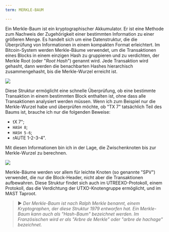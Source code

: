 ```yaml
---
term: MERKLE-BAUM

---
```

Ein Merkle-Baum ist ein kryptographischer Akkumulator. Er ist eine Methode zum Nachweis der Zugehörigkeit einer bestimmten Information zu einer größeren Menge. Es handelt sich um eine Datenstruktur, die die Überprüfung von Informationen in einem kompakten Format erleichtert. Im Bitcoin-System werden Merkle-Bäume verwendet, um die Transaktionen eines Blocks in einem einzigen Hash zu gruppieren und zu verdichten, der Merkle Root (oder "*Root Hash*") genannt wird. Jede Transaktion wird gehasht, dann werden die benachbarten Hashes hierarchisch zusammengehasht, bis die Merkle-Wurzel erreicht ist.

![](../../dictionnaire/assets/1.webp)

Diese Struktur ermöglicht eine schnelle Überprüfung, ob eine bestimmte Transaktion in einem bestimmten Block enthalten ist, ohne dass alle Transaktionen analysiert werden müssen. Wenn ich zum Beispiel nur die Merkle-Wurzel habe und überprüfen möchte, ob "TX 7" tatsächlich Teil des Baums ist, brauche ich nur die folgenden Beweise:


- tX 7";
- `HASH 8`;
- `HASH 5-6`;
- rAUTE 1-2-3-4".

Mit diesen Informationen bin ich in der Lage, die Zwischenknoten bis zur Merkle-Wurzel zu berechnen.

![](../../dictionnaire/assets/2.webp)

Merkle-Bäume werden vor allem für leichte Knoten (so genannte "SPV") verwendet, die nur die Block-Header, nicht aber die Transaktionen aufbewahren. Diese Struktur findet sich auch im UTREEXO-Protokoll, einem Protokoll, das die Verdichtung der UTXO-Knotengruppe ermöglicht, und im MAST Taproot.

> ► *Der Merkle-Baum ist nach Ralph Merkle benannt, einem Kryptographen, der diese Struktur 1979 entworfen hat. Ein Merkle-Baum kann auch als "Hash-Baum" bezeichnet werden. Im Französischen wird er als "Arbre de Merkle" oder "arbre de hachage" bezeichnet.*